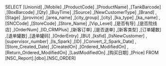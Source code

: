 
#
SELECT  [Unionid]
      ,[Mobile]
      ,[ProductCode]
      ,[ProductName]
      ,[TankBarcode]
      ,[BoxBarcode]
      ,[Qty]
      ,[BuyTime]
      ,[Source]
      ,[NewCustomerType]
      ,[Brand]
      ,[Stage]
      ,[province]
      ,[area_name]
      ,[city_group]
      ,[city]
      ,[ka_type]
      ,[ka_name]
      ,[SNCCode]
      ,[StoreCode]
      ,[Store_Name]
      ,[Vip_Level]
      ,[是否有导]
      ,[是否院线店]
      ,[OrderNum]
      ,[ID_CRMPlus]
      ,[新客订单]
      ,[是否退单]
      ,[新客类型]
      ,[订单罐数]
      ,[退单罐数]
      ,[退单罐码]
      ,[OrderEntry]
      ,[BU]
      ,[ksfid]
      ,[IsNewCustomer]
      ,[supervisor_number]
      ,[Is_Spark]
      ,[ID]
      ,[Convert_2_Spark_Date]
      ,[Store_Created_Date]
      ,[CreatedOn]
      ,[Ordered_ModifiedOn]
      ,[Return_Ordered_ModifiedOn]
      ,[LastModifiedOn]
      ,[购买日期]
      ,[Price]
  FROM [NSC_Report].[dbo].[NSC_ORDER]
